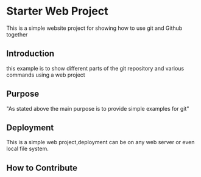 # Starter Web Project

This is a simple website project for showing how to use git and Github together

## Introduction

this example is to show different parts of the git repository and various commands using a web project
## Purpose

"As stated above the main purpose is to provide simple examples for git"

## Deployment

This is a simple web project,deployment can be on any web server or even local file system.

## How to Contribute